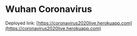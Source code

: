 # Wuhan Coronavirus

Deployed link: [https://coronavirus2020live.herokuapp.com](https://coronavirus2020live.herokuapp.com)